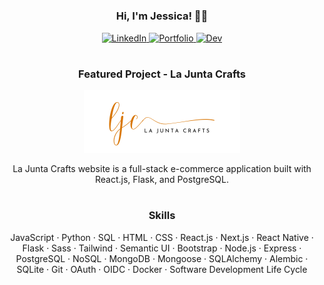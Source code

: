 <h1></h1>
<div align="center">
<h3>Hi, I'm Jessica! 👋🏻</h3>
<p>
  <a href="https://www.linkedin.com/in/jessicavaughn619/" target="_blank">
    <img src="https://img.shields.io/badge/linkedin-%230077B5.svg?&style=for-the-badge&logo=linkedin&logoColor=white&color=071A2C" alt="LinkedIn"/>
  </a>
    <a href="https://jessicavaughn.dev/" target="_blank">
    <img src="https://img.shields.io/badge/portfolio-%2312100E.svg?&style=for-the-badge&logo=about.me&logoColor=white&color=071A2C" alt="Portfolio"/>
  </a>
  <a href="https://dev.to/jvaughn619" target="_blank">
    <img src="https://img.shields.io/badge/dev-%2312100E.svg?&style=for-the-badge&logo=dev.to&logoColor=white&color=071A2C" alt="Dev"/>
  </a>
</p>
</div>
<h1></h1>
<div align="center">
  <h3>Featured Project - La Junta Crafts</h3>
  <div>
  <a href="https://lajuntacrafts.com/" title="La Junta Crafts" target="_blank"><img src="./ljc.png" height="100px" alt="La Junta Crafts website" /></a>
  <p></p>
    <p>La Junta Crafts website is a full-stack e-commerce application built with React.js, Flask, and PostgreSQL.</p>
  </div>
</div>

<h1></h1>
<div align="center">
<h3>Skills</h3>
<p>JavaScript · Python · SQL · HTML · CSS · React.js · Next.js · React Native · Flask · Sass · Tailwind · Semantic UI · Bootstrap · Node.js · Express · PostgreSQL · NoSQL · MongoDB · Mongoose · SQLAlchemy · Alembic · SQLite · Git · OAuth · OIDC · Docker · Software Development Life Cycle</p>
</div>
<h1></h1>
